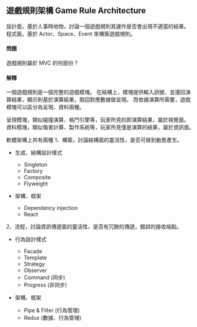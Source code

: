 ## 遊戲規則架構 Game Rule Architecture

設計面，基於人事時地物，討論一個遊戲規則其運作是否會出現不適當的結果。
程式面，基於 Actor、Space、Event 來構築遊戲規則。

#### 問題

遊戲規則屬於 MVC 的何部份？

#### 解釋

一個遊戲規則是一個完整的遊戲模塊。
在結構上，模塊提供輸入訊號、並還回演算結果，顯示則基於演算結果，取回對應數據做呈現。
而依據演算所需要，遊戲模塊可以區分為呈現、資料兩種。

呈現模塊，類似碰撞演算、格鬥引擎等，玩家所見的即演算結果，屬於視覺面。
資料模塊，類似傷害計算、製作系統等，玩家所見僅是演算的結果，屬於資訊面。

軟體架構上共有兩種
1、構築，討論結構面的靈活性，是否可做到動態產生。

+ 生成、結構設計樣式
	- Singleton
	- Factory
	- Composite
	- Flyweight

+ 架構、框架
	- Dependency injection
	- React

2、流程，討論資訊傳遞面的靈活性，是否有冗餘的傳遞，錯誤的接收端點。

+ 行為設計樣式
	- Facade
	- Template
	- Strategy
	- Observer
	- Command (同步)
	- Progress (非同步)

+ 架構、框架
	- Pipe & Filter (行為管理)
	- Redux (數據、行為管理)